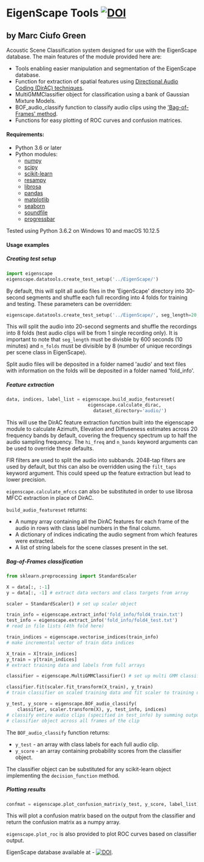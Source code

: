 # EigenScape Tools [![DOI](https://zenodo.org/badge/79900362.svg)](https://zenodo.org/badge/latestdoi/79900362)

## by Marc Ciufo Green

Acoustic Scene Classification system designed for use with the EigenScape database. The main features of the module provided here are:

- Tools enabling easier manipulation and segmentation of the EigenScape database.
- Function for extraction of spatial features using [Directional Audio Coding (DirAC) techniques][1].
- MultiGMMClassifier object for classification using a bank of Gaussian Mixture Models.
- BOF_audio_classify function to classify audio clips using the ['Bag-of-Frames' method][2].
- Functions for easy plotting of ROC curves and confusion matrices.


#### Requirements:
- Python 3.6 or later
- Python modules:
  - [numpy](http://www.numpy.org/)
  - [scipy](https://www.scipy.org/)
  - [scikit-learn](http://scikit-learn.org/stable/)
  - [resampy](https://github.com/bmcfee/resampy)
  - [librosa](http://librosa.github.io/librosa/)
  - [pandas](http://pandas.pydata.org/)
  - [matplotlib](https://matplotlib.org/)
  - [seaborn](https://seaborn.pydata.org/)
  - [soundfile](https://pysoundfile.readthedocs.io/en/0.9.0/)
  - [progressbar](https://pypi.python.org/pypi/progressbar2)

Tested using Python 3.6.2 on Windows 10 and macOS 10.12.5


#### Usage examples
##### Creating test setup
```python
import eigenscape
eigenscape.datatools.create_test_setup('../EigenScape/')
```
By default, this will split all audio files in the 'EigenScape' directory into 30-second segments and shuffle each full recording into 4 folds for training and testing. These parameters can be overridden:

```python
eigenscape.datatools.create_test_setup('../EigenScape/', seg_length=20, n_folds=8)
```
This will split the audio into 20-second segments and shuffle the recordings into 8 folds (test audio clips will be from 1 single recording only). It is important to note that `seg_length` must be divisble by 600 seconds (10 minutes) and `n_folds` must be divisible by 8 (number of unique recordings per scene class in EigenScape).

Split audio files will be deposited in a folder named 'audio' and text files with information on the folds will be deposited in a folder named 'fold_info'.


##### Feature extraction
```python
data, indices, label_list = eigenscape.build_audio_featureset(
                              eigenscape.calculate_dirac,
                                dataset_directory='audio/')
```
This will use the DirAC feature extraction function built into the eigenscape module to calculate Azimuth, Elevation and Diffuseness estimates across 20 frequency bands by default, covering the frequency spectrum up to half the audio sampling frequency. The `hi_freq` and `n_bands` keyword arguments can be used to override these defaults.

FIR filters are used to split the audio into subbands. 2048-tap filters are used by default, but this can also be overridden using the `filt_taps` keyword argument. This could speed up the feature extraction but lead to lower precision.

`eigenscape.calculate_mfccs` can also be substituted in order to use librosa MFCC extraction in place of DirAC.

`build_audio_featureset` returns:
- A numpy array containing all the DirAC features for each frame of the audio in rows with class label numbers in the final column.
- A dictionary of indices indicating the audio segment from which features were extracted.
- A list of string labels for the scene classes present in the set.

##### Bag-of-Frames classification
```python
from sklearn.preprocessing import StandardScaler

X = data[:, :-1]
y = data[:, -1] # extract data vectors and class targets from array

scaler = StandardScaler() # set up scaler object

train_info = eigenscape.extract_info('fold_info/fold4_train.txt')
test_info = eigenscape.extract_info('fold_info/fold4_test.txt')
# read in file lists (4th fold here)

train_indices = eigenscape.vectorise_indices(train_info)
# make incremental vector of train data indices

X_train = X[train_indices]
y_train = y[train_indices]
# extract training data and labels from full arrays

classifier = eigenscape.MultiGMMClassifier() # set up multi GMM classifier

classifier.fit(scaler.fit_transform(X_train), y_train)
# train classifier on scaled training data and fit scaler to training data

y_test, y_score = eigenscape.BOF_audio_classify(
    classifier, scaler.transform(X), y, test_info, indices)
# classify entire audio clips (specified in test_info) by summing output from
# classifier object across all frames of the clip

```
The `BOF_audio_classify` function returns:
- `y_test` - an array with class labels for each full audio clip.
- `y_score` - an array containing probability scores from the classifier object.

The classifier object can be substituted for any scikit-learn object implementing the `decision_function` method.


##### Plotting results
```python
confmat = eigenscape.plot_confusion_matrix(y_test, y_score, label_list)
```
This will plot a confusion matrix based on the output from the classifier and return the confusion matrix as a numpy array.

`eigenscape.plot_roc` is also provided to plot ROC curves based on classifier output.

EigenScape database available at - [![DOI](https://zenodo.org/badge/DOI/10.5281/zenodo.1012809.svg)](https://doi.org/10.5281/zenodo.1012809). 

[1]:http://www.aes.org/e-lib/browse.cfm?elib=14838
[2]:http://asa.scitation.org/doi/10.1121/1.2750160
